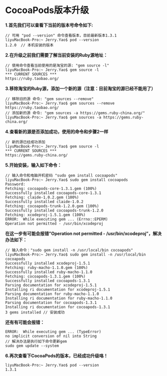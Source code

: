 
# CocoaPods版本升级

**1.首先我们可以查看下当前的版本号命令如下:**


```
// 可用 "pod --version" 命令查看版本，目前最新版本1.3.1
liyuMacBook-Pro:~ Jerry.Yao$ pod --version
1.2.0  // 本机安装的版本

```

**2.在升级之前我们需要了解当前安装的Ruby源地址：**

```
// 使用命令查看当前使用的是淘宝的源: "gem source -l" 
liyuMacBook-Pro:~ Jerry.Yao$ gem source -l
*** CURRENT SOURCES ***
https://ruby.taobao.org/

```

**3.移除淘宝的Ruby源，添加一个新的源（注意：目前淘宝的源已经不能用了）**

```
// 移除旧的源 命令: "gem sources --remove"
liyuMacBook-Pro:~ Jerry.Yao$ gem sources --remove https://ruby.taobao.org/
// 添加新的源 命令: "gem sources -a https://gems.ruby-china.org/"
liyuMacBook-Pro:~ Jerry.Yao$ gem sources -a https://gems.ruby-china.org/

```

**4.查看新的源是否添加成功，使用的命令和步骤2一样**

```
// 新的源已经成功添加
liyuMacBook-Pro:~ Jerry.Yao$ gem source -l
*** CURRENT SOURCES ***
https://gems.ruby-china.org/

```

**5.开始安装，输入如下命令：**

```
// 输入命令和电脑开机密码 "sudo gem install cocoapods" 
liyuMacBook-Pro:~ Jerry.Yao$ sudo gem install cocoapods
Password:
Fetching: cocoapods-core-1.3.1.gem (100%)
Successfully installed cocoapods-core-1.3.1
Fetching: claide-1.0.2.gem (100%)
Successfully installed claide-1.0.2
Fetching: cocoapods-trunk-1.2.0.gem (100%)
Successfully installed cocoapods-trunk-1.2.0
Fetching: xcodeproj-1.5.1.gem (100%)
ERROR:  While executing gem ... (Errno::EPERM)
Operation not permitted - /usr/bin/xcodeproj

```

**在这一步有可能会报错”Operation not permitted - /usr/bin/xcodeproj”，解决办法如下：**

```
// 输入命令："sudo gem install -n /usr/local/bin cocoapods"
liyuMacBook-Pro:~ Jerry.Yao$ sudo gem install -n /usr/local/bin cocoapods
Successfully installed xcodeproj-1.5.1
Fetching: ruby-macho-1.1.0.gem (100%)
Successfully installed ruby-macho-1.1.0
Fetching: cocoapods-1.3.1.gem (100%)
Successfully installed cocoapods-1.3.1
Parsing documentation for xcodeproj-1.5.1
Installing ri documentation for xcodeproj-1.5.1
Parsing documentation for ruby-macho-1.1.0
Installing ri documentation for ruby-macho-1.1.0
Parsing documentation for cocoapods-1.3.1
Installing ri documentation for cocoapods-1.3.1
3 gems installed // 安装成功

```

**还有有可能会报错：**

```
ERROR:  While executing gem ... (TypeError)
no implicit conversion of nil into String
// 解决办法是执行如下命令更新gem
sudo gem update --system

```

**6.再次查看下CocoaPods的版本，已经成功升级咯！**

```
liyuMacBook-Pro:~ Jerry.Yao$ pod --version
1.3.1

```